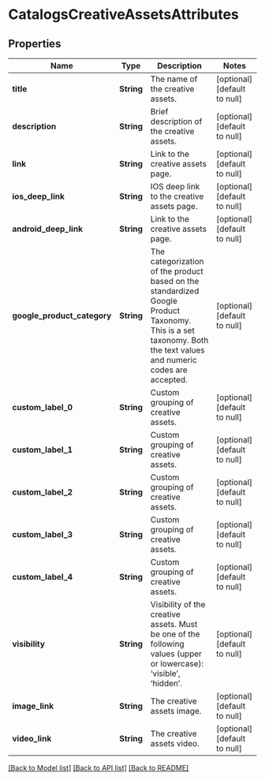 # CatalogsCreativeAssetsAttributes
## Properties

| Name | Type | Description | Notes |
|------------ | ------------- | ------------- | -------------|
| **title** | **String** | The name of the creative assets. | [optional] [default to null] |
| **description** | **String** | Brief description of the creative assets. | [optional] [default to null] |
| **link** | **String** | Link to the creative assets page. | [optional] [default to null] |
| **ios\_deep\_link** | **String** | IOS deep link to the creative assets page. | [optional] [default to null] |
| **android\_deep\_link** | **String** | Link to the creative assets page. | [optional] [default to null] |
| **google\_product\_category** | **String** | The categorization of the product based on the standardized Google Product Taxonomy. This is a set taxonomy. Both the text values and numeric codes are accepted. | [optional] [default to null] |
| **custom\_label\_0** | **String** | Custom grouping of creative assets. | [optional] [default to null] |
| **custom\_label\_1** | **String** | Custom grouping of creative assets. | [optional] [default to null] |
| **custom\_label\_2** | **String** | Custom grouping of creative assets. | [optional] [default to null] |
| **custom\_label\_3** | **String** | Custom grouping of creative assets. | [optional] [default to null] |
| **custom\_label\_4** | **String** | Custom grouping of creative assets. | [optional] [default to null] |
| **visibility** | **String** | Visibility of the creative assets. Must be one of the following values (upper or lowercase): ‘visible’, ‘hidden’. | [optional] [default to null] |
| **image\_link** | **String** | The creative assets image. | [optional] [default to null] |
| **video\_link** | **String** | The creative assets video. | [optional] [default to null] |

[[Back to Model list]](../README.md#documentation-for-models) [[Back to API list]](../README.md#documentation-for-api-endpoints) [[Back to README]](../README.md)

